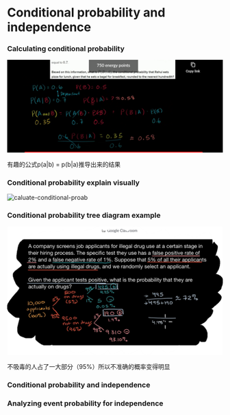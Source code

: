 # Conditional probability and independence

### Calculating conditional probability

![how-toget-b](lesson9\how-toget-b.PNG)

有趣的公式p(a|b) = p(b|a)推导出来的结果

### Conditional probability explain visually

![caluate-conditional-proab](C:\Users\yong\Desktop\Math\Statistics-and-probabilty\unit7-probability\lesson9\caluate-conditional-proab.png)

### Conditional probability tree diagram example

![test-positive](lesson9\test-positive.png)

不吸毒的人占了一大部分（95%）所以不准确的概率变得明显

### Conditional probability and independence

### Analyzing event probability for independence